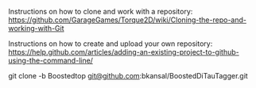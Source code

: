Instructions on how to clone and work with a repository:
https://github.com/GarageGames/Torque2D/wiki/Cloning-the-repo-and-working-with-Git

Instructions on how to create and upload your own repository:
https://help.github.com/articles/adding-an-existing-project-to-github-using-the-command-line/

git clone -b Boostedtop git@github.com:bkansal/BoostedDiTauTagger.git
